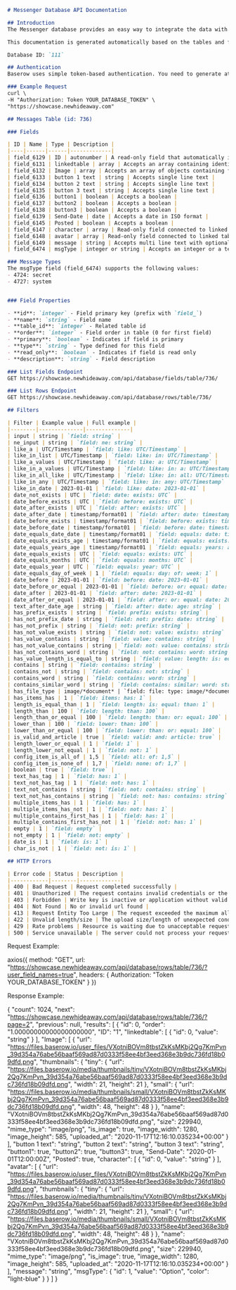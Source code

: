 ```markdown:@API-Documentation.md
# Messenger Database API Documentation

## Introduction
The Messenger database provides an easy way to integrate the data with any external system. The API follows REST semantics, uses JSON to encode objects and relies on standard HTTP codes, machine and human readable errors to signal operation outcomes.

This documentation is generated automatically based on the tables and fields that are in your database. If you make changes to your database, table or fields it could be that the API interface has also changed. Therefore, make sure that you update your API implementation accordingly.

Database ID: `111`

## Authentication
Baserow uses simple token-based authentication. You need to generate at least one database token in your settings to use the endpoints. It's possible to give create, read, update and delete permissions up until table level per token. You can authenticate to the API by providing your token in the HTTP authorization bearer token header. All API requests must be authenticated and made over HTTPS.

### Example Request
curl \
-H "Authorization: Token YOUR_DATABASE_TOKEN" \
"https://showcase.newhideaway.com"

## Messages Table (id: 736)

### Fields

| ID | Name | Type | Description |
|----|------|------|-------------|
| field_6129 | ID | autonumber | A read-only field that automatically increments a number for each new row |
| field_6131 | linkedtable | array | Accepts an array containing identifiers or main field text values of related rows from table id 737 |
| field_6132 | Image | array | Accepts an array of objects containing file names |
| field_6133 | button 1 text | string | Accepts single line text |
| field_6134 | button 2 text | string | Accepts single line text |
| field_6135 | button 3 text | string | Accepts single line text |
| field_6136 | button1 | boolean | Accepts a boolean |
| field_6137 | button2 | boolean | Accepts a boolean |
| field_6138 | button3 | boolean | Accepts a boolean |
| field_6139 | Send-Date | date | Accepts a date in ISO format |
| field_6145 | Posted | boolean | Accepts a boolean |
| field_6147 | character | array | Read-only field connected to linked table |
| field_6148 | avatar | array | Read-only field connected to linked table |
| field_6149 | message | string | Accepts multi line text with optional markdown formatting |
| field_6474 | msgType | integer or string | Accepts an integer or a text value representing the chosen select option id or option value. A null value means none is selected.

### Message Types
The msgType field (field_6474) supports the following values:
- 4724: secret
- 4727: system


### Field Properties

- **id**: `integer` - Field primary key (prefix with `field_`)
- **name**: `string` - Field name
- **table_id**: `integer` - Related table id
- **order**: `integer` - Field order in table (0 for first field)
- **primary**: `boolean` - Indicates if field is primary
- **type**: `string` - Type defined for this field
- **read_only**: `boolean` - Indicates if field is read only
- **description**: `string` - Field description

### List Fields Endpoint
GET https://showcase.newhideaway.com/api/database/fields/table/736/

### List Rows Endpoint
GET https://showcase.newhideaway.com/api/database/rows/table/736/

## Filters

| Filter | Example value | Full example |
|--------|--------------|--------------|
| input | string | `field: string` |
| ne_input | string | `field: ne: string` |
| like_a | UTC/Timestamp | `field: like: UTC/Timestamp` |
| like_in_list | UTC/Timestamp | `field: like: in: UTC/Timestamp` |
| like_a_values | UTC/Timestamp | `field: like: a: UTC/Timestamp` |
| like_in_a_values | UTC/Timestamp | `field: like: in: a: UTC/Timestamp` |
| like_in_all_like | UTC/Timestamp | `field: like: in: all: UTC/Timestamp` |
| like_in_any | UTC/Timestamp | `field: like: in: any: UTC/Timestamp` |
| like_in_date | 2023-01-01 | `field: like: date: 2023-01-01` |
| date_not_exists | UTC | `field: date: exists: UTC` |
| date_before_exists | UTC | `field: before: exists: UTC` |
| date_after_exists | UTC | `field: after: exists: UTC` |
| date_after_date | timestamp/format01 | `field: after: date: timestamp/format01` |
| date_before_exists | timestamp/format01 | `field: before: exists: timestamp/format01` |
| date_before_date | timestamp/format01 | `field: before: date: timestamp/format01` |
| date_equals_date_date | timestamp/format01 | `field: equals: date: timestamp/format01` |
| date_equals_exists_age | timestamp/format01 | `field: equals: exists: age: timestamp/format01` |
| date_equals_years_age | timestamp/format01 | `field: equals: years: age: timestamp/format01` |
| date_equals_exists | UTC | `field: equals: exists: UTC` |
| date_equals_months | UTC | `field: equals: months: UTC` |
| date_equals_year | UTC | `field: equals: year: UTC` |
| date_equals_day_of_week | 1 | `field: equals: day: of: week: 1` |
| date_before | 2023-01-01 | `field: before: date: 2023-01-01` |
| date_before_or_equal | 2023-01-01 | `field: before: or: equal: date: 2023-01-01` |
| date_after | 2023-01-01 | `field: after: date: 2023-01-01` |
| date_after_or_equal | 2023-01-01 | `field: after: or: equal: date: 2023-01-01` |
| text_after_date_age | string | `field: after: date: age: string` |
| has_prefix_exists | string | `field: prefix: exists: string` |
| has_not_prefix_date | string | `field: not: prefix: date: string` |
| has_not_prefix | string | `field: not: prefix: string` |
| has_not_value_exists | string | `field: not: value: exists: string` |
| has_value_contains | string | `field: value: contains: string` |
| has_not_value_contains | string | `field: not: value: contains: string` |
| has_not_contains_word | string | `field: not: contains: word: string` |
| has_value_length_is_equal_to | string | `field: value: length: is: equal: to: string` |
| contains | string | `field: contains: string` |
| contains_not | string | `field: contains: not: string` |
| contains_word | string | `field: contains: word: string` |
| contains_similar_word | string | `field: contains: similar: word: string` |
| has_file_type | image/*document* | `field: file: type: image/*document*` |
| has_items_has | 1 | `field: items: has: 1` |
| length_is_equal_than | 1 | `field: length: is: equal: than: 1` |
| length_than | 100 | `field: length: than: 100` |
| length_than_or_equal | 100 | `field: length: than: or: equal: 100` |
| lower_than | 100 | `field: lower: than: 100` |
| lower_than_or_equal | 100 | `field: lower: than: or: equal: 100` |
| is_valid_and_article | true | `field: valid: and: article: true` |
| length_lower_or_equal | 1 | `field: 1` |
| length_lower_not_equal | 1 | `field: not: 1` |
| config_item_is_all_of | 1,5 | `field: all: of: 1,5` |
| config_item_is_none_of | 1,7 | `field: none: of: 1,7` |
| boolean | true | `field: true` |
| text_has_tag | 1 | `field: has: 1` |
| text_not_has_tag | 1 | `field: not: has: 1` |
| text_not_contains | string | `field: not: contains: string` |
| text_not_has_contains | string | `field: not: has: contains: string` |
| multiple_items_has | 1 | `field: has: 1` |
| multiple_items_has_not | 1 | `field: not: has: 1` |
| multiple_contains_first_has | 1 | `field: has: 1` |
| multiple_contains_first_has_not | 1 | `field: not: has: 1` |
| empty | 1 | `field: empty` |
| not_empty | 1 | `field: not: empty` |
| date_is | 1 | `field: is: 1` |
| char_is_not | 1 | `field: not: is: 1` |

## HTTP Errors

| Error code | Status | Description |
|------------|--------|-------------|
| 400 | Bad Request | Request completed successfully |
| 401 | Unauthorized | The request contains invalid credentials or the API key is not present |
| 403 | Forbidden | Write key is inactive or application without valid subscription token |
| 404 | Not Found | No or invalid url found |
| 413 | Request Entity Too Large | The request exceeded the maximum allowed uploaded size |
| 422 | Unvalid length/size | The upload size/length of unexpected condition |
| 429 | Rate problems | Resource is waiting due to unacceptable request to categories |
| 500 | Service unavailable | The server could not process your request at time |
```

Request Example:

axios({
  method: "GET",
  url: "https://showcase.newhideaway.com/api/database/rows/table/736/?user_field_names=true",
  headers: {
    Authorization: "Token YOUR_DATABASE_TOKEN"
  }
})


Response Example:

{
    "count": 1024,
    "next": "https://showcase.newhideaway.com/api/database/rows/table/736/?page=2",
    "previous": null,
    "results": [
        {
            "id": 0,
            "order": "1.00000000000000000000",
            "ID": "1",
            "linkedtable": [
                {
                    "id": 0,
                    "value": "string"
                }
            ],
            "Image": [
                {
                    "url": "https://files.baserow.io/user_files/VXotniBOVm8tbstZkKsMKbj2Qg7KmPvn_39d354a76abe56baaf569ad87d0333f58ee4bf3eed368e3b9dc736fd18b09dfd.png",
                    "thumbnails": {
                        "tiny": {
                            "url": "https://files.baserow.io/media/thumbnails/tiny/VXotniBOVm8tbstZkKsMKbj2Qg7KmPvn_39d354a76abe56baaf569ad87d0333f58ee4bf3eed368e3b9dc736fd18b09dfd.png",
                            "width": 21,
                            "height": 21
                        },
                        "small": {
                            "url": "https://files.baserow.io/media/thumbnails/small/VXotniBOVm8tbstZkKsMKbj2Qg7KmPvn_39d354a76abe56baaf569ad87d0333f58ee4bf3eed368e3b9dc736fd18b09dfd.png",
                            "width": 48,
                            "height": 48
                        }
                    },
                    "name": "VXotniBOVm8tbstZkKsMKbj2Qg7KmPvn_39d354a76abe56baaf569ad87d0333f58ee4bf3eed368e3b9dc736fd18b09dfd.png",
                    "size": 229940,
                    "mime_type": "image/png",
                    "is_image": true,
                    "image_width": 1280,
                    "image_height": 585,
                    "uploaded_at": "2020-11-17T12:16:10.035234+00:00"
                }
            ],
            "button 1 text": "string",
            "button 2 text": "string",
            "button 3 text": "string",
            "button1": true,
            "button2": true,
            "button3": true,
            "Send-Date": "2020-01-01T12:00:00Z",
            "Posted": true,
            "character": [
                {
                    "id": 0,
                    "value": "string"
                }
            ],
            "avatar": [
                {
                    "url": "https://files.baserow.io/user_files/VXotniBOVm8tbstZkKsMKbj2Qg7KmPvn_39d354a76abe56baaf569ad87d0333f58ee4bf3eed368e3b9dc736fd18b09dfd.png",
                    "thumbnails": {
                        "tiny": {
                            "url": "https://files.baserow.io/media/thumbnails/tiny/VXotniBOVm8tbstZkKsMKbj2Qg7KmPvn_39d354a76abe56baaf569ad87d0333f58ee4bf3eed368e3b9dc736fd18b09dfd.png",
                            "width": 21,
                            "height": 21
                        },
                        "small": {
                            "url": "https://files.baserow.io/media/thumbnails/small/VXotniBOVm8tbstZkKsMKbj2Qg7KmPvn_39d354a76abe56baaf569ad87d0333f58ee4bf3eed368e3b9dc736fd18b09dfd.png",
                            "width": 48,
                            "height": 48
                        }
                    },
                    "name": "VXotniBOVm8tbstZkKsMKbj2Qg7KmPvn_39d354a76abe56baaf569ad87d0333f58ee4bf3eed368e3b9dc736fd18b09dfd.png",
                    "size": 229940,
                    "mime_type": "image/png",
                    "is_image": true,
                    "image_width": 1280,
                    "image_height": 585,
                    "uploaded_at": "2020-11-17T12:16:10.035234+00:00"
                }
            ],
            "message": "string",
            "msgType": {
                "id": 1,
                "value": "Option",
                "color": "light-blue"
            }
        }
    ]
}